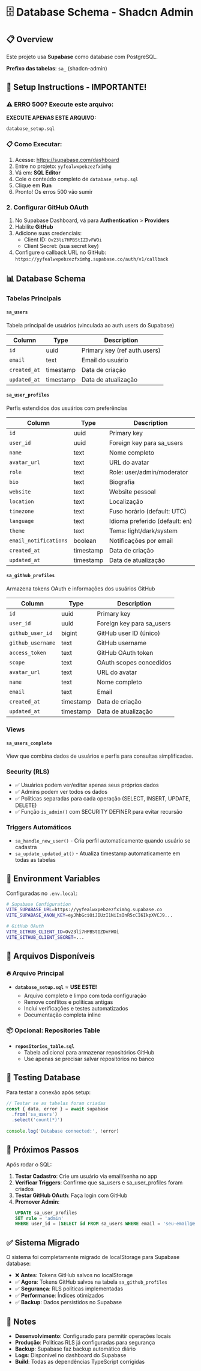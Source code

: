 # 🗄️ Database Schema - Shadcn Admin

## 📋 Overview
Este projeto usa **Supabase** como database com PostgreSQL.

**Prefixo das tabelas**: `sa_` (shadcn-admin)

## 🚀 Setup Instructions - IMPORTANTE!

### ⚠️ ERRO 500? Execute este arquivo:

**EXECUTE APENAS ESTE ARQUIVO:**
```sql
database_setup.sql
```

### 📋 Como Executar:
1. Acesse: https://supabase.com/dashboard
2. Entre no projeto: `yyfealwxpebzezfximhg`
3. Vá em: **SQL Editor** 
4. Cole o conteúdo completo de `database_setup.sql`
5. Clique em **Run**
6. Pronto! Os erros 500 vão sumir

### 2. Configurar GitHub OAuth
1. No Supabase Dashboard, vá para **Authentication** > **Providers**
2. Habilite **GitHub**
3. Adicione suas credenciais:
   - Client ID: `Ov23li7HPBStIZDvFWOi`
   - Client Secret: (sua secret key)
4. Configure o callback URL no GitHub: `https://yyfealwxpebzezfximhg.supabase.co/auth/v1/callback`

## 📊 Database Schema

### Tabelas Principais

#### `sa_users`
Tabela principal de usuários (vinculada ao auth.users do Supabase)

| Column | Type | Description |
|--------|------|-------------|
| `id` | uuid | Primary key (ref auth.users) |
| `email` | text | Email do usuário |
| `created_at` | timestamp | Data de criação |
| `updated_at` | timestamp | Data de atualização |

#### `sa_user_profiles`
Perfis estendidos dos usuários com preferências

| Column | Type | Description |
|--------|------|-------------|
| `id` | uuid | Primary key |
| `user_id` | uuid | Foreign key para sa_users |
| `name` | text | Nome completo |
| `avatar_url` | text | URL do avatar |
| `role` | text | Role: user/admin/moderator |
| `bio` | text | Biografia |
| `website` | text | Website pessoal |
| `location` | text | Localização |
| `timezone` | text | Fuso horário (default: UTC) |
| `language` | text | Idioma preferido (default: en) |
| `theme` | text | Tema: light/dark/system |
| `email_notifications` | boolean | Notificações por email |
| `created_at` | timestamp | Data de criação |
| `updated_at` | timestamp | Data de atualização |

#### `sa_github_profiles`
Armazena tokens OAuth e informações dos usuários GitHub

| Column | Type | Description |
|--------|------|-------------|
| `id` | uuid | Primary key |
| `user_id` | uuid | Foreign key para sa_users |
| `github_user_id` | bigint | GitHub user ID (único) |
| `github_username` | text | GitHub username |
| `access_token` | text | GitHub OAuth token |
| `scope` | text | OAuth scopes concedidos |
| `avatar_url` | text | URL do avatar |
| `name` | text | Nome completo |
| `email` | text | Email |
| `created_at` | timestamp | Data de criação |
| `updated_at` | timestamp | Data de atualização |

### Views

#### `sa_users_complete`
View que combina dados de usuários e perfis para consultas simplificadas.

### Security (RLS)
- ✅ Usuários podem ver/editar apenas seus próprios dados
- ✅ Admins podem ver todos os dados  
- ✅ Políticas separadas para cada operação (SELECT, INSERT, UPDATE, DELETE)
- ✅ Função `is_admin()` com SECURITY DEFINER para evitar recursão

### Triggers Automáticos
- `sa_handle_new_user()` - Cria perfil automaticamente quando usuário se cadastra
- `sa_update_updated_at()` - Atualiza timestamp automaticamente em todas as tabelas

## 🔧 Environment Variables

Configuradas no `.env.local`:

```bash
# Supabase Configuration
VITE_SUPABASE_URL=https://yyfealwxpebzezfximhg.supabase.co
VITE_SUPABASE_ANON_KEY=eyJhbGciOiJIUzI1NiIsInR5cCI6IkpXVCJ9...

# GitHub OAuth
VITE_GITHUB_CLIENT_ID=Ov23li7HPBStIZDvFWOi
VITE_GITHUB_CLIENT_SECRET=...
```

## 📁 Arquivos Disponíveis

### 🔥 Arquivo Principal
- **`database_setup.sql`** ⭐ **USE ESTE!**
  - Arquivo completo e limpo com toda configuração
  - Remove conflitos e políticas antigas
  - Inclui verificações e testes automatizados
  - Documentação completa inline

### 📦 Opcional: Repositories Table
- **`repositories_table.sql`**
  - Tabela adicional para armazenar repositórios GitHub
  - Use apenas se precisar salvar repositórios no banco

## 🧪 Testing Database

Para testar a conexão após setup:

```typescript
// Testar se as tabelas foram criadas
const { data, error } = await supabase
  .from('sa_users')
  .select('count(*)')
  
console.log('Database connected:', !error)
```

## 🎯 Próximos Passos

Após rodar o SQL:

1. **Testar Cadastro**: Crie um usuário via email/senha no app
2. **Verificar Triggers**: Confirme que sa_users e sa_user_profiles foram criados
3. **Testar GitHub OAuth**: Faça login com GitHub
4. **Promover Admin**: 
   ```sql
   UPDATE sa_user_profiles 
   SET role = 'admin' 
   WHERE user_id = (SELECT id FROM sa_users WHERE email = 'seu-email@example.com');
   ```

## ✅ Sistema Migrado

O sistema foi completamente migrado de localStorage para Supabase database:

- ❌ **Antes**: Tokens GitHub salvos no localStorage
- ✅ **Agora**: Tokens GitHub salvos na tabela `sa_github_profiles`
- ✅ **Segurança**: RLS políticas implementadas
- ✅ **Performance**: Índices otimizados
- ✅ **Backup**: Dados persistidos no Supabase

## 📝 Notes

- **Desenvolvimento**: Configurado para permitir operações locais
- **Produção**: Políticas RLS já configuradas para segurança
- **Backup**: Supabase faz backup automático diário
- **Logs**: Disponível no dashboard do Supabase
- **Build**: Todas as dependências TypeScript corrigidas